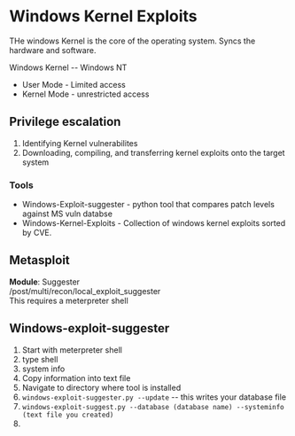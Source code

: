 # Windows Kernel Exploits

THe windows Kernel is the core of the operating system. Syncs the hardware and software.

Windows Kernel -- Windows NT  
- User Mode - Limited access
- Kernel Mode - unrestricted access

## Privilege escalation
1. Identifying Kernel vulnerabilites
2. Downloading,  compiling, and transferring kernel exploits onto the target system

### Tools
- Windows-Exploit-suggester - python tool that compares patch levels against MS vuln databse
- Windows-Kernel-Exploits - Collection of windows kernel exploits sorted by CVE.

## Metasploit
**Module**: Suggester  
/post/multi/recon/local_exploit_suggester  
This requires a meterpreter shell

## Windows-exploit-suggester
1. Start with meterpreter shell
2. type shell
3. system info
4. Copy information into text file
5. Navigate to directory where tool is installed
6. ```windows-exploit-suggester.py --update``` -- this writes your database file
7. ```windows-exploit-suggest.py --database (database name) --systeminfo (text file you created)```
8. 
